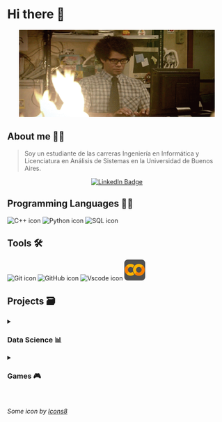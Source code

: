 # Hi there 👋

<p align="center">
  <img src = "https://github.com/SebaB29/SebaB29/blob/main/img/1yft.gif" 
    alt = "gif pc en llamas" width="450px" height="200px">
</p>

## About me 🕵️‍♂
> Soy un estudiante de las carreras Ingeniería en Informática y Licenciatura 
> en Análisis de Sistemas en la Universidad de Buenos Aires.

<div align="center">
  <a href="https://www.linkedin.com/in/sbrizuela/">
    <img src="https://img.shields.io/badge/LinkedIn-darkblue?style=for-the-badge&logo=linkedin&logoColor=white" alt="LinkedIn Badge"/>
  </a>
</div>

## Programming Languages 👨‍💻
![C++ icon](https://skillicons.dev/icons?i=cpp)
![Python icon](https://skillicons.dev/icons?i=python)
![SQL icon](https://github.com/SebaB29/SebaB29/blob/main/img/icons8-configuraci%C3%B3n-de-datos-48.png)

## Tools 🛠
![Git icon](https://skillicons.dev/icons?i=git)
![GitHub icon](https://skillicons.dev/icons?i=github)
![Vscode icon](https://skillicons.dev/icons?i=vscode)
![Google Colab icon](img/icons8-google-colab-48.png)

## Projects 🗃
<details>
<summary><h3>Data Science 📊</h3></summary>

  - [ReservasHoteles](https://github.com/SebaB29/ReservasHoteles)
  - [CriticasPeliculas](https://github.com/SebaB29/CriticasPeliculas)

</details>

<details>
<summary><h3>Games 🎮</h3></summary>
  
  - [Snake](https://github.com/SebaB29/Snake)
  - [Andypolis](https://github.com/SebaB29/Andypolis)
  - [TATETI](https://github.com/SebaB29/TATETI)
  - [Tetris](https://github.com/SebaB29/Tetris)
  - [Chase](https://github.com/SebaB29/Chase)
  - [Hangman](https://github.com/SebaB29/HangmanGame)

</details>

#
###### <span class="menciones"> Some icon by </span> <a class="menciones" target="_blank" href="https://icons8.com">Icons8</a>
